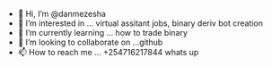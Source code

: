 - 👋 Hi, I’m @danmezesha
- 👀 I’m interested in ... virtual assitant jobs, binary deriv bot creation 
- 🌱 I’m currently learning ... how to trade binary
- 💞️ I’m looking to collaborate on ...github
- 📫 How to reach me ... +254716217844 whats up 

<!---
danmezesha/danmezesha is a ✨ special ✨ repository because its `README.md` (this file) appears on your GitHub profile.
You can click the Preview link to take a look at your changes.
--->
